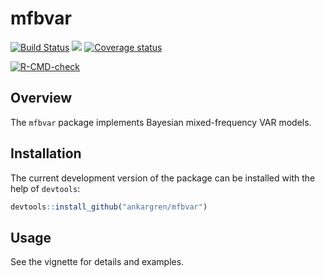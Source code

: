 
mfbvar
======

[![Build Status](https://travis-ci.org/ankargren/mfbvar.svg?branch=master)](https://travis-ci.org/ankargren/mfbvar) [![](http://www.r-pkg.org/badges/version/mfbvar)](https://www.r-pkg.org:443/pkg/mfbvar) [![Coverage status](https://codecov.io/gh/ankargren/mfbvar/branch/master/graph/badge.svg)](https://codecov.io/github/ankargren/mfbvar?branch=master)
<!-- badges: start -->
[![R-CMD-check](https://github.com/ankargren/mfbvar/workflows/R-CMD-check/badge.svg)](https://github.com/ankargren/mfbvar/actions)
<!-- badges: end -->
Overview
--------

The `mfbvar` package implements Bayesian mixed-frequency VAR models.

Installation
------------

The current development version of the package can be installed with the help of `devtools`:

``` r
devtools::install_github("ankargren/mfbvar")
```

Usage
-----

See the vignette for details and examples.
